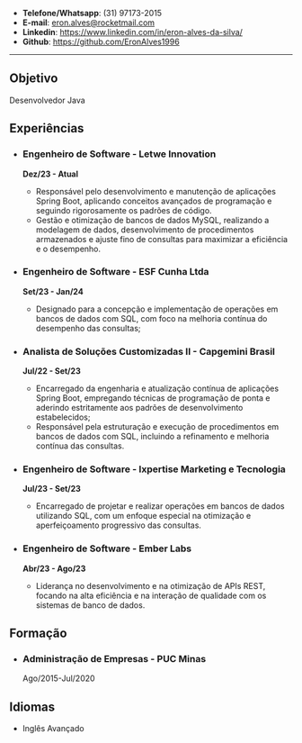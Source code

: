 * **Telefone/Whatsapp**: (31) 97173-2015
* **E-mail**: eron.alves@rocketmail.com 
* **Linkedin**: https://www.linkedin.com/in/eron-alves-da-silva/
* **Github**: https://github.com/EronAlves1996
------
## Objetivo

Desenvolvedor Java

## Experiências

* ### Engenheiro de Software - Letwe Innovation
	**Dez/23 - Atual**
	* Responsável pelo desenvolvimento e manutenção de aplicações Spring Boot, aplicando conceitos avançados de programação e seguindo rigorosamente os padrões de código.
	* Gestão e otimização de bancos de dados MySQL, realizando a modelagem de dados, desenvolvimento de procedimentos armazenados e ajuste fino de consultas para maximizar a eficiência e o desempenho.

* ### Engenheiro de Software - ESF Cunha Ltda
	**Set/23 - Jan/24** 
	* Designado para a concepção e implementação de operações em bancos de dados com SQL, com foco na melhoria contínua do desempenho das consultas;

* ### Analista de Soluções Customizadas II - Capgemini Brasil
	**Jul/22 - Set/23**
	* Encarregado da engenharia e atualização contínua de aplicações Spring Boot, empregando técnicas de programação de ponta e aderindo estritamente aos padrões de desenvolvimento estabelecidos;
	* Responsável pela estruturação e execução de procedimentos em bancos de dados com SQL, incluindo a refinamento e melhoria contínua das consultas.

* ### Engenheiro de Software - Ixpertise Marketing e Tecnologia
	**Jul/23 - Set/23**
	* Encarregado de projetar e realizar operações em bancos de dados utilizando SQL, com um enfoque especial na otimização e aperfeiçoamento progressivo das consultas.

* ### Engenheiro de Software - Ember Labs
	**Abr/23 - Ago/23**
	* Liderança no desenvolvimento e na otimização de APIs REST, focando na alta eficiência e na interação de qualidade com os sistemas de banco de dados.
## Formação

* ### Administração de Empresas - PUC Minas
	Ago/2015-Jul/2020

## Idiomas

* Inglês Avançado